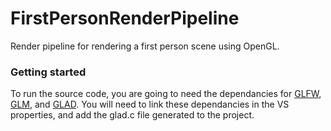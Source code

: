 # FirstPersonRenderPipeline
Render pipeline for rendering a first person scene using OpenGL.

### Getting started
To run the source code, you are going to need the dependancies for [GLFW](https://www.glfw.org/download.html), [GLM](https://glm.g-truc.net/0.9.8/index.html), and [GLAD](https://glad.dav1d.de/). You will need to link these dependancies in the VS properties, and add the glad.c file generated to the project. 
